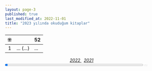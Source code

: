 ```yaml
---
layout: page-3
published: true
last_modified_at: 2022-11-01
title: "2023 yılında okuduğum kitaplar"  
---
```


| ⁜ |  | 52 |
|:---:|:---- |:---- |
| 1 | ... (...) | ...  |
  
<center><span class="link1" style="font-style: italic;"><a href="/2022" title='2022'>2022 </a></span> &nbsp; <span class="link1" style="font-style: italic;"><a href="/2021" title='2021'>2021 </a></span></center>

<div><progress title="1/52" value="1" max="52" style="width: 90%;"></progress><span style="font-size: 50%; color: #dfdfdf; width: 5%" title="reading challenge 2023"> 1/52</span></div>
<div style="clear:both"></div>
